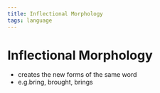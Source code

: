 ```yaml
---
title: Inflectional Morphology
tags: language
---
```


# Inflectional Morphology
- creates the new forms of the same word
- e.g.bring, brought, brings




























